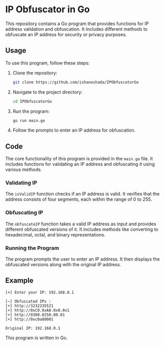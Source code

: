 # IP Obfuscator in Go


This repository contains a Go program that provides functions for IP address validation and obfuscation. It includes different methods to obfuscate an IP address for security or privacy purposes.

## Usage

To use this program, follow these steps:

1. Clone the repository:

   ```bash
   git clone https://github.com/ishanoshada/IPObfuscatorGo
   ```

2. Navigate to the project directory:

   ```bash
   cd IPObfuscatorGo
   ```

3. Run the program:

   ```bash
   go run main.go
   ```

4. Follow the prompts to enter an IP address for obfuscation.

## Code

The core functionality of this program is provided in the `main.go` file. It includes functions for validating an IP address and obfuscating it using various methods.

### Validating IP

The `isValidIP` function checks if an IP address is valid. It verifies that the address consists of four segments, each within the range of 0 to 255.

### Obfuscating IP

The `obfuscateIP` function takes a valid IP address as input and provides different obfuscated versions of it. It includes methods like converting to hexadecimal, octal, and binary representations.

### Running the Program

The program prompts the user to enter an IP address. It then displays the obfuscated versions along with the original IP address.

## Example

```plaintext
[+] Enter your IP: 192.168.0.1

[~] Obfuscated IPs :
[+] http://3232235521
[+] http://0xC0.0xA8.0x0.0x1
[+] http://0300.0250.00.01
[+] http://0xc0a80001

Original IP: 192.168.0.1
```



This program is written in Go.

